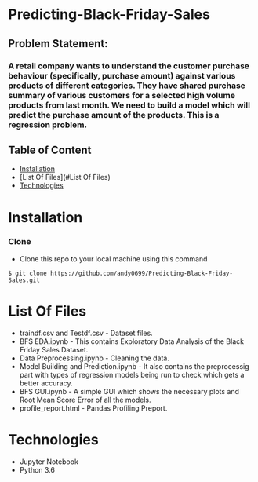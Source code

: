 # Predicting-Black-Friday-Sales
 ## Problem Statement:
 ### A retail company wants to understand the customer purchase behaviour (specifically, purchase amount) against various products of different categories. They have shared purchase summary of various customers for a selected high volume products from last month. We need to build a model which will predict the purchase amount of the products. This is a regression problem.
 ## Table of Content
  * [Installation](#installation)
  * [List Of Files](#List Of Files)
  * [Technologies](#Technologies)
 
# Installation
### Clone
* Clone this repo to your local machine using this command
```shell
$ git clone https://github.com/andy0699/Predicting-Black-Friday-Sales.git
```

# List Of Files
* traindf.csv and Testdf.csv - Dataset files.
* BFS EDA.ipynb - This contains Exploratory Data Analysis of the Black Friday Sales Dataset.
* Data Preprocessing.ipynb - Cleaning the data.
* Model Building and Prediction.ipynb - It also contains the preprocessig part with types of regression models being run to check which gets a better accuracy.
* BFS GUI.ipynb - A simple GUI which shows the necessary plots and Root Mean Score Error of all the models.
* profile_report.html - Pandas Profiling Preport.

# Technologies
* Jupyter Notebook
* Python 3.6

